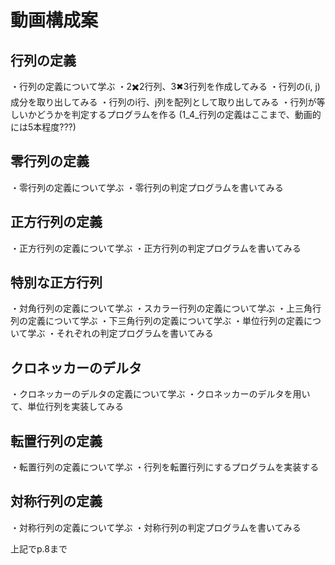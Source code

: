 # 動画構成案
## 行列の定義
・行列の定義について学ぶ
・2✖️2行列、3✖︎3行列を作成してみる
・行列の(i, j)成分を取り出してみる
・行列のi行、j列を配列として取り出してみる
・行列が等しいかどうかを判定するプログラムを作る
(1_4_行列の定義はここまで、動画的には5本程度???)

## 零行列の定義
・零行列の定義について学ぶ
・零行列の判定プログラムを書いてみる

## 正方行列の定義
・正方行列の定義について学ぶ
・正方行列の判定プログラムを書いてみる

## 特別な正方行列
・対角行列の定義について学ぶ
・スカラー行列の定義について学ぶ
・上三角行列の定義について学ぶ
・下三角行列の定義について学ぶ
・単位行列の定義について学ぶ
・それぞれの判定プログラムを書いてみる


## クロネッカーのデルタ
・クロネッカーのデルタの定義について学ぶ
・クロネッカーのデルタを用いて、単位行列を実装してみる

## 転置行列の定義
・転置行列の定義について学ぶ
・行列を転置行列にするプログラムを実装する

## 対称行列の定義
・対称行列の定義について学ぶ
・対称行列の判定プログラムを書いてみる

上記でp.8まで